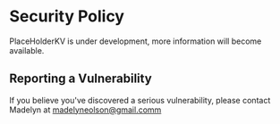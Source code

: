 # Security Policy

PlaceHolderKV is under development, more information will become available.

## Reporting a Vulnerability

If you believe you've discovered a serious vulnerability, please contact Madelyn
at madelyneolson@gmail.comm
